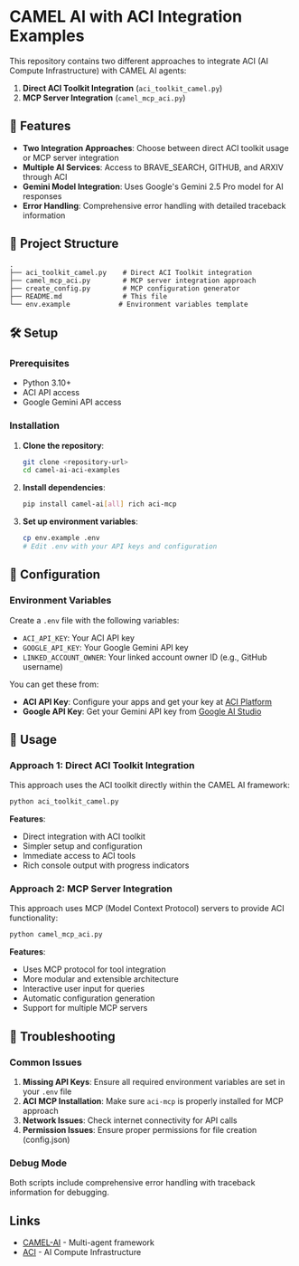 <!--
Copyright 2023-2025 @ CAMEL-AI.org. All Rights Reserved.
Licensed under the Apache License, Version 2.0 (the "License");
you may not use this file except in compliance with the License.
You may obtain a copy of the License at

    http://www.apache.org/licenses/LICENSE-2.0

Unless required by applicable law or agreed to in writing, software
distributed under the License is distributed on an "AS IS" BASIS,
WITHOUT WARRANTIES OR CONDITIONS OF ANY KIND, either express or implied.
See the License for the specific language governing permissions and
limitations under the License.
-->
# CAMEL AI with ACI Integration Examples

This repository contains two different approaches to integrate ACI (AI Compute Infrastructure) with CAMEL AI agents:

1. **Direct ACI Toolkit Integration** (`aci_toolkit_camel.py`)
2. **MCP Server Integration** (`camel_mcp_aci.py`)

## 🚀 Features

- **Two Integration Approaches**: Choose between direct ACI toolkit usage or MCP server integration
- **Multiple AI Services**: Access to BRAVE_SEARCH, GITHUB, and ARXIV through ACI
- **Gemini Model Integration**: Uses Google's Gemini 2.5 Pro model for AI responses
- **Error Handling**: Comprehensive error handling with detailed traceback information

## 📁 Project Structure

```
.
├── aci_toolkit_camel.py    # Direct ACI Toolkit integration
├── camel_mcp_aci.py        # MCP server integration approach
├── create_config.py        # MCP configuration generator
├── README.md               # This file
└── env.example            # Environment variables template
```

## 🛠️ Setup

### Prerequisites

- Python 3.10+
- ACI API access
- Google Gemini API access

### Installation

1. **Clone the repository**:
   ```bash
   git clone <repository-url>
   cd camel-ai-aci-examples
   ```

2. **Install dependencies**:
   ```bash
   pip install camel-ai[all] rich aci-mcp
   ```

3. **Set up environment variables**:
   ```bash
   cp env.example .env
   # Edit .env with your API keys and configuration
   ```

## 🔧 Configuration

### Environment Variables

Create a `.env` file with the following variables:

- `ACI_API_KEY`: Your ACI API key
- `GOOGLE_API_KEY`: Your Google Gemini API key
- `LINKED_ACCOUNT_OWNER`: Your linked account owner ID (e.g., GitHub username)

You can get these from:
- **ACI API Key**: Configure your apps and get your key at [ACI Platform](https://platform.aci.dev/apps)
- **Google API Key**: Get your Gemini API key from [Google AI Studio](https://aistudio.google.com/)

## 🎯 Usage

### Approach 1: Direct ACI Toolkit Integration

This approach uses the ACI toolkit directly within the CAMEL AI framework:

```bash
python aci_toolkit_camel.py
```

**Features**:
- Direct integration with ACI toolkit
- Simpler setup and configuration
- Immediate access to ACI tools
- Rich console output with progress indicators

### Approach 2: MCP Server Integration

This approach uses MCP (Model Context Protocol) servers to provide ACI functionality:

```bash
python camel_mcp_aci.py
```

**Features**:
- Uses MCP protocol for tool integration
- More modular and extensible architecture
- Interactive user input for queries
- Automatic configuration generation
- Support for multiple MCP servers

## 🔧 Troubleshooting

### Common Issues

1. **Missing API Keys**: Ensure all required environment variables are set in your `.env` file
2. **ACI MCP Installation**: Make sure `aci-mcp` is properly installed for MCP approach
3. **Network Issues**: Check internet connectivity for API calls
4. **Permission Issues**: Ensure proper permissions for file creation (config.json)

### Debug Mode

Both scripts include comprehensive error handling with traceback information for debugging.

## Links

- [CAMEL-AI](https://github.com/camel-ai/camel) - Multi-agent framework
- [ACI](https://github.com/aci-labs) - AI Compute Infrastructure
